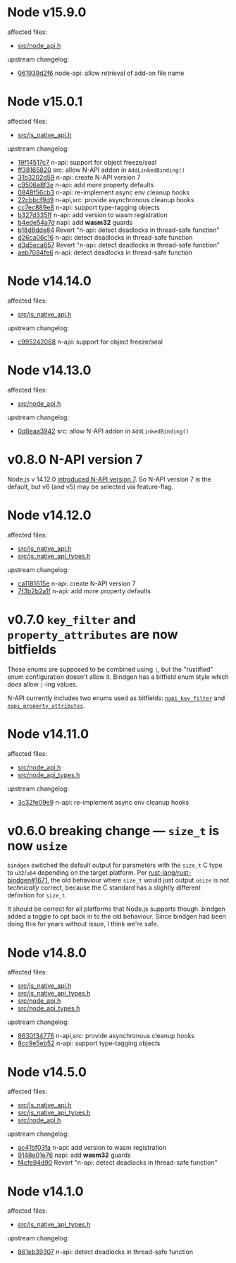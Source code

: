 # Node v15.9.0

affected files:
* [src/node_api.h](https://github.com/nodejs/node/blob/v15.9.0/src/node_api.h)

upstream changelog:
* [061939d2f6](https://github.com/nodejs/node/commit/061939d2f6fbc86ee854481dbfa0aa762a2f591f) node-api: allow retrieval of add-on file name

# Node v15.0.1

affected files:
* [src/js_native_api.h](https://github.com/nodejs/node/blob/v15.0.1/src/js_native_api.h)

upstream changelog:
* [19f14517c7](https://github.com/nodejs/node/commit/19f14517c7637b0e277b4fc3fdfe4473e5cc1262) n-api: support for object freeze/seal
* [ff38165820](https://github.com/nodejs/node/commit/ff38165820da2a9eaddabbce23f3e75aa502900b) src: allow N-API addon in `AddLinkedBinding()`
* [31b3202d59](https://github.com/nodejs/node/commit/31b3202d5902e7fa105949758677ea09643d8c5f) n-api: create N-API version 7
* [c9506a8f3e](https://github.com/nodejs/node/commit/c9506a8f3e9bc5c679151feb39198023154464ab) n-api: add more property defaults
* [0848f56cb3](https://github.com/nodejs/node/commit/0848f56cb39432090cdb99af9b8541fbc1a2849c) n-api: re-implement async env cleanup hooks
* [22cbbcf9d9](https://github.com/nodejs/node/commit/22cbbcf9d9374d4b663bf1409f292212fa57623a) n-api,src: provide asynchronous cleanup hooks
* [cc7ec889e8](https://github.com/nodejs/node/commit/cc7ec889e863433c248bc4b5c8e33f61ccc40f29) n-api: support type-tagging objects
* [b327d335ff](https://github.com/nodejs/node/commit/b327d335ff6bc48c3c2aaedccfa9c40522f6b32f) n-api: add version to wasm registration
* [b4ede54a7d](https://github.com/nodejs/node/commit/b4ede54a7d235cfe58265b2b8c455298698460a8) napi: add __wasm32__ guards
* [b18d8dde84](https://github.com/nodejs/node/commit/b18d8dde847e1bff188c6cfb2d65a96209146c2c) Revert "n-api: detect deadlocks in thread-safe function"
* [d26ca06c16](https://github.com/nodejs/node/commit/d26ca06c16f497ffa5ac4845a27922d5058a9318) n-api: detect deadlocks in thread-safe function
* [d3d5eca657](https://github.com/nodejs/node/commit/d3d5eca657474f25fab47036fef9469efc211d8a) Revert "n-api: detect deadlocks in thread-safe function"
* [aeb7084fe6](https://github.com/nodejs/node/commit/aeb7084fe6446350ec032e9819746126811bf44f) n-api: detect deadlocks in thread-safe function

# Node v14.14.0

affected files:
* [src/js_native_api.h](https://github.com/nodejs/node/blob/v14.14.0/src/js_native_api.h)

upstream changelog:
* [c995242068](https://github.com/nodejs/node/commit/c995242068f364292bf90c6f5a5fa6bda662896d) n-api: support for object freeze/seal

# Node v14.13.0

affected files:
* [src/node_api.h](https://github.com/nodejs/node/blob/v14.13.0/src/node_api.h)

upstream changelog:
* [0d8eaa3942](https://github.com/nodejs/node/commit/0d8eaa3942f289874ed8c5d2a9468ba9c9ec45c8) src: allow N-API addon in `AddLinkedBinding()`

# v0.8.0 N-API version 7

Node.js v 14.12.0 [introduced N-API version 7](https://github.com/nodejs/node/blob/master/doc/changelogs/CHANGELOG_V14.md#14.12.0). 
So N-API version 7 is the default, but v6 (and v5) may be selected via feature-flag.

# Node v14.12.0

affected files:
* [src/js_native_api.h](https://github.com/nodejs/node/blob/v14.12.0/src/js_native_api.h)
* [src/js_native_api_types.h](https://github.com/nodejs/node/blob/v14.12.0/src/js_native_api_types.h)

upstream changelog:
* [ca1181615e](https://github.com/nodejs/node/commit/ca1181615e961ec948587aa6f8b7e46efd7cbd71) n-api: create N-API version 7
* [7f3b2b2a1f](https://github.com/nodejs/node/commit/7f3b2b2a1f2b2fa25adf9c4ea261f2a99ddd74aa) n-api: add more property defaults

# v0.7.0 `key_filter` and `property_attributes` are now bitfields

These enums are supposed to be combined using `|`, but the "rustified"
enum configuration doesn't allow it. Bindgen has a bitfield enum style
which _does_ allow `|`-ing values.

N-API currently includes two enums used as bitfields:
[`napi_key_filter`](https://nodejs.org/api/n-api.html#n_api_napi_key_filter) and 
[`napi_property_attributes`](https://nodejs.org/api/n-api.html#n_api_napi_property_attributes).

# Node v14.11.0

affected files:
* [src/node_api.h](https://github.com/nodejs/node/blob/v14.11.0/src/node_api.h)
* [src/node_api_types.h](https://github.com/nodejs/node/blob/v14.11.0/src/node_api_types.h)

upstream changelog:
* [3c32fe09e9](https://github.com/nodejs/node/commit/3c32fe09e9354479a2527bdd7484d6efab39f864) n-api: re-implement async env cleanup hooks

# v0.6.0 breaking change — `size_t` is now `usize`

`bindgen` switched the default output for parameters with the `size_t` C type to `u32`/`u64` depending on the target platform. 
Per [rust-lang/rust-bindgen#1671](https://github.com/rust-lang/rust-bindgen/issues/1671), the old behaviour where 
`size_t` would just output `usize` is not _technically_ correct, because the C standard has a slightly different definition for `size_t`.

It should be correct for all platforms that Node.js supports though. bindgen added a toggle to opt back in to the old behaviour. 
Since bindgen had been doing this for years without issue, I think we're safe. 

# Node v14.8.0

affected files:
* [src/js_native_api.h](https://github.com/nodejs/node/blob/v14.8.0/src/js_native_api.h)
* [src/js_native_api_types.h](https://github.com/nodejs/node/blob/v14.8.0/src/js_native_api_types.h)
* [src/node_api.h](https://github.com/nodejs/node/blob/v14.8.0/src/node_api.h)
* [src/node_api_types.h](https://github.com/nodejs/node/blob/v14.8.0/src/node_api_types.h)

upstream changelog:
* [8630f34776](https://github.com/nodejs/node/commit/8630f3477697835719df93dbc49d03f60cdf2b31) n-api,src: provide asynchronous cleanup hooks
* [8cc9e5eb52](https://github.com/nodejs/node/commit/8cc9e5eb52dbbff49a594c2c8c07032d0b8f6d98) n-api: support type-tagging objects

# Node v14.5.0

affected files:
* [src/js_native_api.h](https://github.com/nodejs/node/blob/v14.5.0/src/js_native_api.h)
* [src/js_native_api_types.h](https://github.com/nodejs/node/blob/v14.5.0/src/js_native_api_types.h)
* [src/node_api.h](https://github.com/nodejs/node/blob/v14.5.0/src/node_api.h)

upstream changelog:
* [ac41bf03fa](https://github.com/nodejs/node/commit/ac41bf03fa6b8f1d78d8ec150481553d765ac290) n-api: add version to wasm registration
* [9148e01e76](https://github.com/nodejs/node/commit/9148e01e7612f886a6fe6563e1ad7bb20e7beac1) napi: add __wasm32__ guards
* [f4cfe94d90](https://github.com/nodejs/node/commit/f4cfe94d90c59e0e6b3cdbdad333f71c9ef20216) Revert "n-api: detect deadlocks in thread-safe function"

# Node v14.1.0

affected files:
* [src/js_native_api_types.h](https://github.com/nodejs/node/blob/v14.1.0/src/js_native_api_types.h)

upstream changelog:
* [861eb39307](https://github.com/nodejs/node/commit/861eb39307d68640305ad8cb456ecfa8ed25ffa3) n-api: detect deadlocks in thread-safe function

